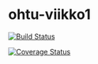 # ohtu-viikko1

[![Build Status](https://travis-ci.org/exeiya/ohtu-viikko1.svg?branch=master)](https://travis-ci.org/exeiya/ohtu-viikko1)

[![Coverage Status](https://coveralls.io/repos/github/exeiya/ohtu-viikko1/badge.svg?branch=master)](https://coveralls.io/github/exeiya/ohtu-viikko1?branch=master)
